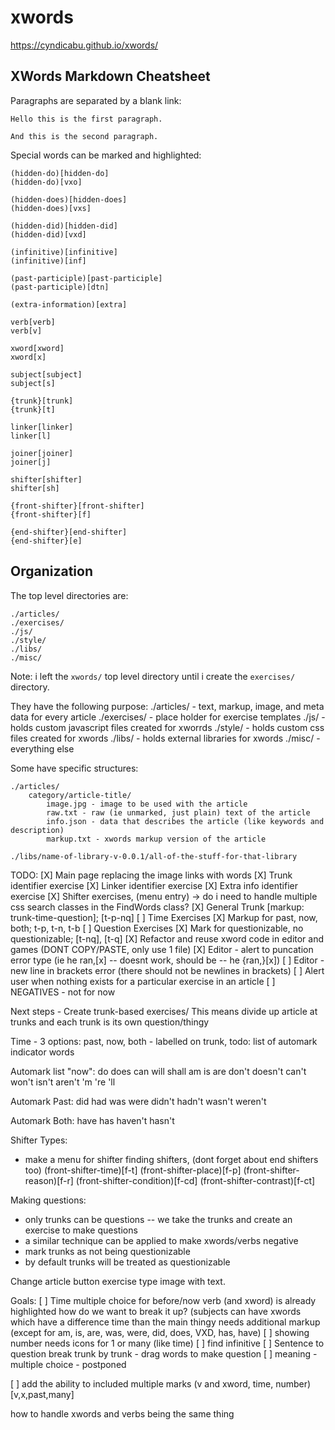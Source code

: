 # xwords
https://cyndicabu.github.io/xwords/

## XWords Markdown Cheatsheet

Paragraphs are separated by a blank link:

	Hello this is the first paragraph.

	And this is the second paragraph.

Special words can be marked and highlighted:

	(hidden-do)[hidden-do]
	(hidden-do)[vxo]

	(hidden-does)[hidden-does]
	(hidden-does)[vxs]

	(hidden-did)[hidden-did]
	(hidden-did)[vxd]

	(infinitive)[infinitive]
	(infinitive)[inf]

	(past-participle)[past-participle]
	(past-participle)[dtn]

	(extra-information)[extra]

	verb[verb]
	verb[v]

	xword[xword]
	xword[x]

	subject[subject]
	subject[s]

	{trunk}[trunk]
	{trunk}[t]

	linker[linker]
	linker[l]

	joiner[joiner]
	joiner[j]

	shifter[shifter]
	shifter[sh]
	
	{front-shifter}[front-shifter]
	{front-shifter}[f]

	{end-shifter}[end-shifter]
	{end-shifter}[e]


## Organization

The top level directories are:

	./articles/
	./exercises/
	./js/
	./style/
	./libs/
	./misc/

Note: i left the `xwords/` top level directory until i create the
`exercises/` directory.

They have the following purpose:
	./articles/ - text, markup, image, and meta data for every article
	./exercises/ - place holder for exercise templates
	./js/ - holds custom javascript files created for xworrds
	./style/ - holds custom css files created for xwords
	./libs/ - holds external libraries for xwords
	./misc/ - everything else

Some have specific structures:

	./articles/
		category/article-title/
			image.jpg - image to be used with the article
			raw.txt - raw (ie unmarked, just plain) text of the article 
			info.json - data that describes the article (like keywords and description)
			markup.txt - xwords markup version of the article

	./libs/name-of-library-v-0.0.1/all-of-the-stuff-for-that-library

TODO:
 [X] Main page replacing the image links with words
 [X] Trunk identifier exercise
 [X] Linker identifier exercise
 [X] Extra info identifier exercise
 [X] Shifter exercises, (menu entry) -> do i need to handle multiple css search classes in the FindWords class?
 [X] General Trunk [markup: trunk-time-question]; [t-p-nq]
 [ ] Time Exercises
     [X] Markup for past, now, both; t-p, t-n, t-b
 [ ] Question Exercises
     [X] Mark for questionizable, no questionizable; [t-nq], [t-q]
 [X] Refactor and reuse xword code in editor and games (DONT COPY/PASTE, only use 1 file)
 [X] Editor - alert to puncation error type (ie he ran,[x] -- doesnt work, should be -- he {ran,}[x])
 [ ] Editor - new line in brackets error (there should not be newlines in brackets)
 [ ] Alert user when nothing exists for a particular exercise in an article
 [ ] NEGATIVES - not for now
 
Next steps - Create trunk-based exercises/
This means divide up article at trunks and each trunk is its own question/thingy

Time - 3 options: past, now, both - labelled on trunk, todo: list of automark indicator words

Automark list "now":
	do
	does
	can
	will
	shall
	am
	is
	are
	don't
	doesn't
	can't
	won't
	isn't
	aren't
	'm
	're
	'll

Automark Past:
	did
	had
	was
	were
	didn't
	hadn't
	wasn't
	weren't

Automark Both:
	have
	has
	haven't
	hasn't

Shifter Types:
 - make a menu for shifter finding shifters, (dont forget about end shifters too)
    (front-shifter-time)[f-t]
    (front-shifter-place)[f-p]
    (front-shifter-reason)[f-r]
    (front-shifter-condition)[f-cd]
    (front-shifter-contrast)[f-ct]

Making questions:
 - only trunks can be questions -- we take the trunks and create an exercise to make questions
 - a similar technique can be applied to make xwords/verbs negative
 - mark trunks as not being questionizable
 - by default trunks will be treated as questionizable

Change article button exercise type image with text.
 
Goals:
 [ ] Time
     multiple choice for before/now
     verb (and xword) is already highlighted
     how do we want to break it up? (subjects can have xwords which have a difference time than the main thingy
     needs additional markup (except for am, is, are, was, were, did, does, VXD, has, have)
 [ ] showing number
     needs icons for 1 or many (like time)
 [ ] find infinitive
 [ ] Sentence to question
     break trunk by trunk - drag words to make question
 [ ] meaning - multiple choice - postponed

 [ ] add the ability to included multiple marks
     (v and xword, time, number)[v,x,past,many]
 
 how to handle xwords and verbs being the same thing